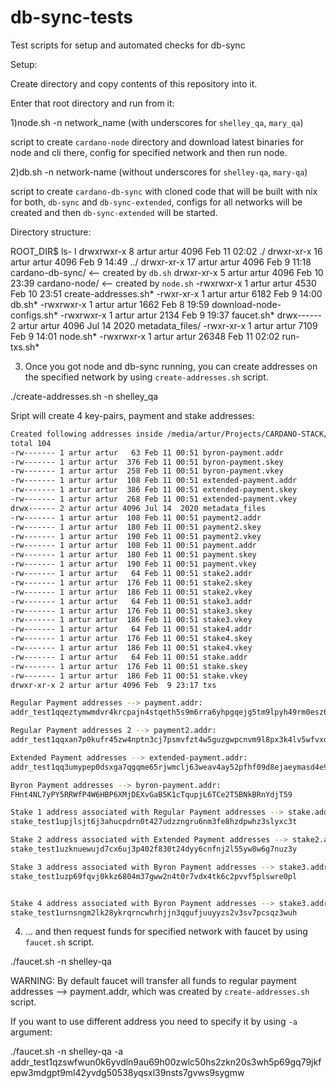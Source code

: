 # db-sync-tests
Test scripts for setup and automated checks for db-sync


Setup:

Create directory and copy contents of this repository into it.

Enter that root directory and run from it:


1)node.sh -n network_name (with underscores for `shelley_qa`, `mary_qa`)

script to create `cardano-node` directory and download latest binaries for node and cli there, config for specified network and then run node.


2)db.sh -n network-name (without underscores for `shelley-qa`, `mary-qa`)

script to create `cardano-db-sync` with cloned code that will be built with nix for both, `db-sync` and `db-sync-extended`, configs for all networks will be created and then `db-sync-extended` will be started.

Directory structure:

ROOT_DIR$ ls- l
drwxrwxr-x  8 artur artur  4096 Feb 11 02:02 ./
drwxr-xr-x 16 artur artur  4096 Feb  9 14:49 ../
drwxr-xr-x 17 artur artur  4096 Feb  9 11:18 cardano-db-sync/ <-- created by `db.sh`
drwxr-xr-x  5 artur artur  4096 Feb 10 23:39 cardano-node/  <-- created by `node.sh`
-rwxrwxr-x  1 artur artur  4530 Feb 10 23:51 create-addresses.sh*
-rwxr-xr-x  1 artur artur  6182 Feb  9 14:00 db.sh*
-rwxrwxr-x  1 artur artur  1662 Feb  8 19:59 download-node-configs.sh*
-rwxrwxr-x  1 artur artur  2134 Feb  9 19:37 faucet.sh*
drwx------  2 artur artur  4096 Jul 14  2020 metadata_files/
-rwxr-xr-x  1 artur artur  7109 Feb  9 14:01 node.sh*
-rwxrwxr-x  1 artur artur 26348 Feb 11 02:02 run-txs.sh*

3) Once you got node and db-sync running, you can create addresses on the specified network by using `create-addresses.sh` script.

./create-addresses.sh -n shelley_qa

Sript will create 4 key-pairs, payment and stake addresses:

```bash
Created following addresses inside /media/artur/Projects/CARDANO-STACK/cardano-node/keys: 
total 104
-rw------- 1 artur artur   63 Feb 11 00:51 byron-payment.addr
-rw------- 1 artur artur  376 Feb 11 00:51 byron-payment.skey
-rw------- 1 artur artur  258 Feb 11 00:51 byron-payment.vkey
-rw------- 1 artur artur  108 Feb 11 00:51 extended-payment.addr
-rw------- 1 artur artur  386 Feb 11 00:51 extended-payment.skey
-rw------- 1 artur artur  268 Feb 11 00:51 extended-payment.vkey
drwx------ 2 artur artur 4096 Jul 14  2020 metadata_files
-rw------- 1 artur artur  108 Feb 11 00:51 payment2.addr
-rw------- 1 artur artur  180 Feb 11 00:51 payment2.skey
-rw------- 1 artur artur  190 Feb 11 00:51 payment2.vkey
-rw------- 1 artur artur  108 Feb 11 00:51 payment.addr
-rw------- 1 artur artur  180 Feb 11 00:51 payment.skey
-rw------- 1 artur artur  190 Feb 11 00:51 payment.vkey
-rw------- 1 artur artur   64 Feb 11 00:51 stake2.addr
-rw------- 1 artur artur  176 Feb 11 00:51 stake2.skey
-rw------- 1 artur artur  186 Feb 11 00:51 stake2.vkey
-rw------- 1 artur artur   64 Feb 11 00:51 stake3.addr
-rw------- 1 artur artur  176 Feb 11 00:51 stake3.skey
-rw------- 1 artur artur  186 Feb 11 00:51 stake3.vkey
-rw------- 1 artur artur   64 Feb 11 00:51 stake4.addr
-rw------- 1 artur artur  176 Feb 11 00:51 stake4.skey
-rw------- 1 artur artur  186 Feb 11 00:51 stake4.vkey
-rw------- 1 artur artur   64 Feb 11 00:51 stake.addr
-rw------- 1 artur artur  176 Feb 11 00:51 stake.skey
-rw------- 1 artur artur  186 Feb 11 00:51 stake.vkey
drwxr-xr-x 2 artur artur 4096 Feb  9 23:17 txs

Regular Payment addresses --> payment.addr:
addr_test1qqeztymwmdvr4krcpajn4stqeth5s9m6rra6yhpgqejg5tm9lpyh49rm0esz68x7h24ac6y9xs8e48hznj0wy6zaw9rqrt6q0a

Regular Payment addresses 2 --> payment2.addr:
addr_test1qqxan7p0kufr45zw4nptn3cj7psmvfzt4w5guzgwpcnvm9l8px3k4lv5wfvxq88saw80998zq3cn9ecgg9q5erqeur3qv96wmu

Extended Payment addresses --> extended-payment.addr:
addr_test1qq3umypep0dsxga7qgqme65rjwmclj63weav4ay52pfhf09d8ejaeymasd4e9zr275j0z7k426gf43xn8y4lfgguwa5sdw5vkq

Byron Payment addresses --> byron-payment.addr:
FHnt4NL7yPY5RRWfP4W6HBP6XMjDEXvGaB5K1cTqupjL6TCe2T5BNkBRnYdjT59

Stake 1 address associated with Regular Payment addresses --> stake.addr :
stake_test1upjlsjt6j3ahucpdrn0t427udzzngru6nm3fe8hzdpwhz3slyxc3t

Stake 2 address associated with Extended Payment addresses --> stake2.addr :
stake_test1uzknuewujd7cx6uj3p402f830t24dyy6cnfnj2l55yw8w6g7nuz3y

Stake 3 address associated with Byron Payment addresses --> stake3.addr :
stake_test1uzp69fqvj0kkz6804m37gww2n4t0r7vdx4tk6c2pvvf5plswre0pl


Stake 4 address associated with Byron Payment addresses --> stake3.addr :
stake_test1urnsngm2lk28ykrqrncwhrhjjn3qgufjuuyyzs2v3sv7pcsqz3wuh
```


4) ... and then request funds for specified network with faucet by using `faucet.sh` script.

./faucet.sh -n shelley-qa

WARNING: By default faucet will transfer all funds to regular payment addresses --> payment.addr, which was created by `create-addresses.sh` script.

If you want to use different address you need to specify it by using `-a` argument:

./faucet.sh -n shelley-qa -a addr_test1qzswfwun0k6yvdln9au69h00zwlc50hs2zkn20s3wh5p69gq79jkfepw3mdgpt9ml42yvdg50538yqsxl39nsts7gvws9sygmw









